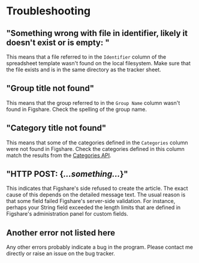# Troubleshooting

## "Something wrong with file in identifier, likely it doesn't exist or is empty: "

This means that a file referred to in the `Identifier` column of the spreadsheet
template wasn't found on the local filesystem.  Make sure that the file exists
and is in the same directory as the tracker sheet.

## "Group title not found"

This means that the group referred to in the `Group Name` column wasn't found
in Figshare.  Check the spelling of the group name.

## "Category title not found"

This means that some of the categories defined in the `Categories` column were
not found in Figshare.  Check the categories defined in this column match the
results from the [Categories API](https://api.figshare.com/v2/categories).

## "HTTP POST: {_...something..._}"

This indicates that Figshare's side refused to create the article.  The exact
cause of this depends on the detailed message text.  The usual reason is that
some field failed Figshare's server-side validation.  For instance, perhaps your
String field exceeded the length limits that are defined in Figshare's
administration panel for custom fields.

## Another error not listed here

Any other errors probably indicate a bug in the program.  Please contact me
directly or raise an issue on the bug tracker.


